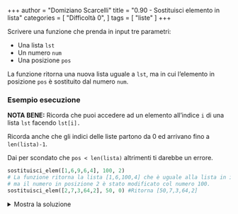 +++
author = "Domiziano Scarcelli"
title = "0.90 - Sostituisci elemento in lista"
categories = [
    "Difficoltà 0",
]
tags = [
    "liste"
]
+++

Scrivere una funzione che prenda in input tre parametri:

- Una lista `lst`
- Un numero `num`
- Una posizione `pos`

La funzione ritorna una nuova lista uguale a `lst`, ma in cui l’elemento in posizione `pos` è sostituito dal numero `num`.  

### Esempio esecuzione

**NOTA BENE:** Ricorda che puoi accedere ad un elemento all’indice `i` di una lista `lst` facendo `lst[i].`

Ricorda anche che gli indici delle liste partono da 0 ed arrivano fino a `len(lista)-1`.

Dai per scondato che `pos < len(lista)` altrimenti ti darebbe un errore.

```python
sostituisci_elem([1,6,9,6,4], 100, 2)
# La funzione ritorna la lista [1,6,100,4] che è uguale alla lista in input, 
# ma il numero in posizione 2 è stato modificato col numero 100.
sostituisci_elem([2,7,3,64,2], 50, 0) #Ritorna [50,7,3,64,2]
```


<details>
<summary>Mostra la soluzione</summary>

```python
def sostituisci_elem(lista, num, pos):
    lista_copia = lista.copy() # Altrimenti andrei a modificare la lista in input
    lista_copia[pos] = num
    return lista_copia
```

</details>
